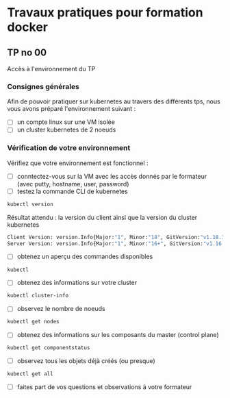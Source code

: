 # Travaux pratiques pour formation docker

## TP no 00

Accès à l'environnement du TP

### Consignes générales

Afin de pouvoir pratiquer sur kubernetes au travers des différents tps, nous vous avons préparé l'environnement suivant :
- [ ] un compte linux sur une VM isolée
- [ ] un cluster kubernetes de 2 noeuds

### Vérification de votre environnement

Vérifiez que votre environnement est fonctionnel :
- [ ] conntectez-vous sur la VM avec les accès donnés par le formateur (avec putty, hostname, user, password)
- [ ] testez la commande CLI de kubernetes

```bash
kubectl version 
```

  Résultat attendu : la version du client ainsi que la version du cluster kubernetes
```bash
Client Version: version.Info{Major:"1", Minor:"18", GitVersion:"v1.18.3", GitCommit:"2e7996e3e2712684bc73f0dec0200d64eec7fe40", GitTreeState:"clean", BuildDate:"2020-05-20T12:52:00Z", GoVersion:"go1.13.9", Compiler:"gc", Platform:"linux/amd64"}
Server Version: version.Info{Major:"1", Minor:"16+", GitVersion:"v1.16.8-eks-e16311", GitCommit:"e163110a04dcb2f39c3325af96d019b4925419eb", GitTreeState:"clean", BuildDate:"2020-03-27T22:37:12Z", GoVersion:"go1.13.8", Compiler:"gc", Platform:"linux/amd64"}
```

- [ ] obtenez un aperçu des commandes disponibles

```bash
kubectl
```

- [ ] obtenez des informations sur votre cluster

```bash
kubectl cluster-info
```

- [ ] observez le nombre de noeuds

```bash
kubectl get nodes
```

- [ ] obtenez des informations sur les composants du master (control plane)

```bash
kubectl get componentstatus
```

- [ ] observez tous les objets déjà créés (ou presque)

```bash
kubectl get all
```

- [ ] faites part de vos questions et observations à votre formateur

